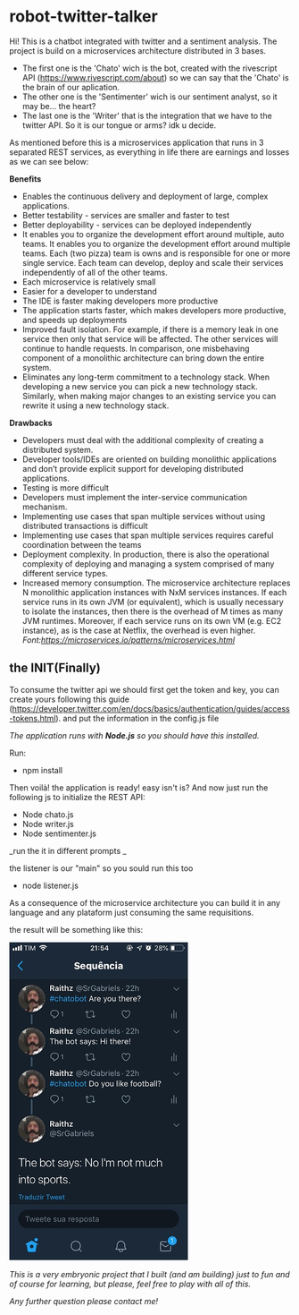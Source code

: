 # robot-twitter-talker

Hi! This is a chatbot integrated with twitter and a sentiment analysis. The project is build on a microservices architecture distributed in 3 bases. 
- The first one is the 'Chato' wich is the bot, created with the rivescript API (https://www.rivescript.com/about) so we can say that the 'Chato' is the brain of our aplication.
- The other one is the 'Sentimenter' wich is our sentiment analyst, so it may be... the heart?
- The last one is the 'Writer' that is the integration that we have to the twitter API. So it is our tongue or arms? idk u decide. 

As mentioned before this is a microservices application that runs in 3 separated REST services, as everything in life there are earnings and losses as we can see below:

**Benefits**
- Enables the continuous delivery and deployment of large, complex applications.
- Better testability - services are smaller and faster to test
- Better deployability - services can be deployed independently
- It enables you to organize the development effort around multiple, auto teams. It enables you to organize the development effort around multiple teams. Each (two pizza) team is owns and is responsible for one or more single service. Each team can develop, deploy and scale their services independently of all of the other teams.
- Each microservice is relatively small
- Easier for a developer to understand
- The IDE is faster making developers more productive
- The application starts faster, which makes developers more productive, and speeds up deployments
- Improved fault isolation. For example, if there is a memory leak in one service then only that service will be affected. The other services will continue to handle requests. In comparison, one misbehaving component of a monolithic architecture can bring down the entire system.
- Eliminates any long-term commitment to a technology stack. When developing a new service you can pick a new technology stack. Similarly, when making major changes to an existing service you can rewrite it using a new technology stack.

**Drawbacks**
- Developers must deal with the additional complexity of creating a distributed system.
- Developer tools/IDEs are oriented on building monolithic applications and don’t provide explicit support for developing distributed applications.
- Testing is more difficult
- Developers must implement the inter-service communication mechanism.
- Implementing use cases that span multiple services without using distributed transactions is difficult
- Implementing use cases that span multiple services requires careful coordination between the teams
- Deployment complexity. In production, there is also the operational complexity of deploying and managing a system comprised of many different service types.
- Increased memory consumption. The microservice architecture replaces N monolithic application instances with NxM services instances. If each service runs in its own JVM (or equivalent), which is usually necessary to isolate the instances, then there is the overhead of M times as many JVM runtimes. Moreover, if each service runs on its own VM (e.g. EC2 instance), as is the case at Netflix, the overhead is even higher.
_Font:https://microservices.io/patterns/microservices.html_ 

## the INIT(Finally)

To consume the twitter api we should first get the token and key, you can create yours following this guide (https://developer.twitter.com/en/docs/basics/authentication/guides/access-tokens.html). and put the information in the config.js file

_The application runs with **Node.js** so you should have this installed._

Run: 
- npm install

Then voilà! the application is ready! easy isn't is? And now just run the following js to initialize the REST API:

- Node chato.js
- Node writer.js
- Node sentimenter.js

_run the it in different prompts _

the listener is our "main" so you sould run this too 
- node listener.js

As a consequence of the microservice architecture you can build it in any language and any plataform just consuming the same requisitions.

the result will be something like this: 

![Screenshot](https://raw.githubusercontent.com/GabrielRaithz/robot-twitter-talker/master/img/robotInAction.jpg)

_This is a very embryonic project that I built (and am building) just to fun and of course for learning, but please, feel free to play with all of this._

*Any further question please contact me!*

